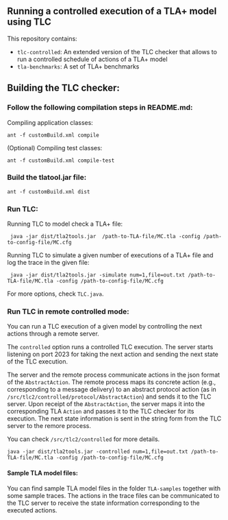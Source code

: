 Running a controlled execution of a TLA+ model using TLC
---------------------------------

This repository contains:

- `tlc-controlled`: An extended version of the TLC checker that allows to run a controlled schedule of actions of a TLA+ model
- `tla-benchmarks`: A set of TLA+ benchmarks

## Building the TLC checker:

### Follow the following compilation steps in README.md:


Compiling application classes:

``` shell
ant -f customBuild.xml compile
```

(Optional) Compiling test classes:

``` shell
ant -f customBuild.xml compile-test
```


### Build the tlatool.jar file:


``` shell
ant -f customBuild.xml dist
```

### Run TLC:

Running TLC to model check a TLA+ file:

``` shell
 java -jar dist/tla2tools.jar  /path-to-TLA-file/MC.tla -config /path-to-config-file/MC.cfg  
```

Running TLC to simulate a given number of executions of a TLA+ file and log the trace in the given file:

``` shell
 java -jar dist/tla2tools.jar -simulate num=1,file=out.txt /path-to-TLA-file/MC.tla -config /path-to-config-file/MC.cfg  
```

For more options, check `TLC.java`.


### Run TLC in remote controlled mode:

You can run a TLC execution of a given model by controlling the next actions through a remote server.

The `controlled` option runs a controlled TLC execution. The server starts listening on port 2023 for taking the next action and sending the next state of the TLC execution. 

The server and the remote process communicate actions in the json format of the `AbstractAction`. The remote process maps its concrete action (e.g., corresponding to a message delivery) to an abstract protocol action (as in `/src/tlc2/controlled/protocol/AbstractAction`) and sends it to the TLC server. Upon receipt of the `AbstractAction`, the server maps it into the corresponding TLA `Action` and passes it to the TLC checker for its execution. The next state information is sent in the string form from the TLC server to the remore process.

You can check `/src/tlc2/controlled` for more details.

 ``` shell
 java -jar dist/tla2tools.jar -controlled num=1,file=out.txt /path-to-TLA-file/MC.tla -config /path-to-config-file/MC.cfg
 ```
 
#### Sample TLA model files:

You can find sample TLA model files in the folder `TLA-samples` together with some sample traces. The actions in the trace files can be communicated to the TLC server to receive the state information corresponding to the executed actions.

